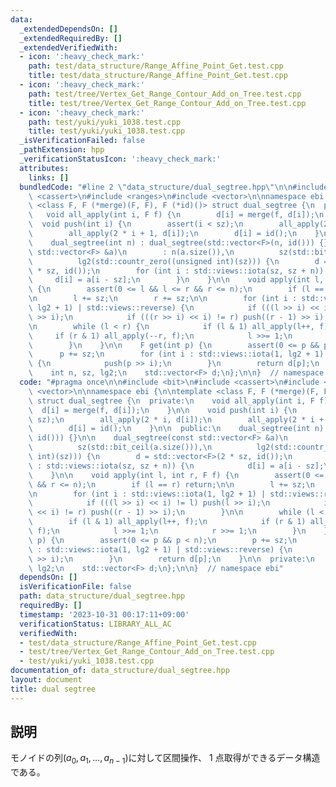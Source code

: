 ```yaml
---
data:
  _extendedDependsOn: []
  _extendedRequiredBy: []
  _extendedVerifiedWith:
  - icon: ':heavy_check_mark:'
    path: test/data_structure/Range_Affine_Point_Get.test.cpp
    title: test/data_structure/Range_Affine_Point_Get.test.cpp
  - icon: ':heavy_check_mark:'
    path: test/tree/Vertex_Get_Range_Contour_Add_on_Tree.test.cpp
    title: test/tree/Vertex_Get_Range_Contour_Add_on_Tree.test.cpp
  - icon: ':heavy_check_mark:'
    path: test/yuki/yuki_1038.test.cpp
    title: test/yuki/yuki_1038.test.cpp
  _isVerificationFailed: false
  _pathExtension: hpp
  _verificationStatusIcon: ':heavy_check_mark:'
  attributes:
    links: []
  bundledCode: "#line 2 \"data_structure/dual_segtree.hpp\"\n\n#include <bit>\n#include\
    \ <cassert>\n#include <ranges>\n#include <vector>\n\nnamespace ebi {\n\ntemplate\
    \ <class F, F (*merge)(F, F), F (*id)()> struct dual_segtree {\n  private:\n \
    \   void all_apply(int i, F f) {\n        d[i] = merge(f, d[i]);\n    }\n\n  \
    \  void push(int i) {\n        assert(i < sz);\n        all_apply(2 * i, d[i]);\n\
    \        all_apply(2 * i + 1, d[i]);\n        d[i] = id();\n    }\n\n  public:\n\
    \    dual_segtree(int n) : dual_segtree(std::vector<F>(n, id())) {}\n\n    dual_segtree(const\
    \ std::vector<F> &a)\n        : n(a.size()),\n          sz(std::bit_ceil(a.size())),\n\
    \          lg2(std::countr_zero((unsigned int)(sz))) {\n        d = std::vector<F>(2\
    \ * sz, id());\n        for (int i : std::views::iota(sz, sz + n)) {\n       \
    \     d[i] = a[i - sz];\n        }\n    }\n\n    void apply(int l, int r, F f)\
    \ {\n        assert(0 <= l && l <= r && r <= n);\n        if (l == r) return;\n\
    \n        l += sz;\n        r += sz;\n\n        for (int i : std::views::iota(1,\
    \ lg2 + 1) | std::views::reverse) {\n            if (((l >> i) << i) != l) push(l\
    \ >> i);\n            if (((r >> i) << i) != r) push((r - 1) >> i);\n        }\n\
    \n        while (l < r) {\n            if (l & 1) all_apply(l++, f);\n       \
    \     if (r & 1) all_apply(--r, f);\n            l >>= 1;\n            r >>= 1;\n\
    \        }\n    }\n\n    F get(int p) {\n        assert(0 <= p && p < n);\n  \
    \      p += sz;\n        for (int i : std::views::iota(1, lg2 + 1) | std::views::reverse)\
    \ {\n            push(p >> i);\n        }\n        return d[p];\n    }\n\n  private:\n\
    \    int n, sz, lg2;\n    std::vector<F> d;\n};\n\n}  // namespace ebi\n"
  code: "#pragma once\n\n#include <bit>\n#include <cassert>\n#include <ranges>\n#include\
    \ <vector>\n\nnamespace ebi {\n\ntemplate <class F, F (*merge)(F, F), F (*id)()>\
    \ struct dual_segtree {\n  private:\n    void all_apply(int i, F f) {\n      \
    \  d[i] = merge(f, d[i]);\n    }\n\n    void push(int i) {\n        assert(i <\
    \ sz);\n        all_apply(2 * i, d[i]);\n        all_apply(2 * i + 1, d[i]);\n\
    \        d[i] = id();\n    }\n\n  public:\n    dual_segtree(int n) : dual_segtree(std::vector<F>(n,\
    \ id())) {}\n\n    dual_segtree(const std::vector<F> &a)\n        : n(a.size()),\n\
    \          sz(std::bit_ceil(a.size())),\n          lg2(std::countr_zero((unsigned\
    \ int)(sz))) {\n        d = std::vector<F>(2 * sz, id());\n        for (int i\
    \ : std::views::iota(sz, sz + n)) {\n            d[i] = a[i - sz];\n        }\n\
    \    }\n\n    void apply(int l, int r, F f) {\n        assert(0 <= l && l <= r\
    \ && r <= n);\n        if (l == r) return;\n\n        l += sz;\n        r += sz;\n\
    \n        for (int i : std::views::iota(1, lg2 + 1) | std::views::reverse) {\n\
    \            if (((l >> i) << i) != l) push(l >> i);\n            if (((r >> i)\
    \ << i) != r) push((r - 1) >> i);\n        }\n\n        while (l < r) {\n    \
    \        if (l & 1) all_apply(l++, f);\n            if (r & 1) all_apply(--r,\
    \ f);\n            l >>= 1;\n            r >>= 1;\n        }\n    }\n\n    F get(int\
    \ p) {\n        assert(0 <= p && p < n);\n        p += sz;\n        for (int i\
    \ : std::views::iota(1, lg2 + 1) | std::views::reverse) {\n            push(p\
    \ >> i);\n        }\n        return d[p];\n    }\n\n  private:\n    int n, sz,\
    \ lg2;\n    std::vector<F> d;\n};\n\n}  // namespace ebi"
  dependsOn: []
  isVerificationFile: false
  path: data_structure/dual_segtree.hpp
  requiredBy: []
  timestamp: '2023-10-31 00:17:11+09:00'
  verificationStatus: LIBRARY_ALL_AC
  verifiedWith:
  - test/data_structure/Range_Affine_Point_Get.test.cpp
  - test/tree/Vertex_Get_Range_Contour_Add_on_Tree.test.cpp
  - test/yuki/yuki_1038.test.cpp
documentation_of: data_structure/dual_segtree.hpp
layout: document
title: dual segtree
---
```


## 説明

モノイドの列$(a_0,a_1,\dots,a_{n-1})$に対して区間操作、 $1$ 点取得ができるデータ構造である。